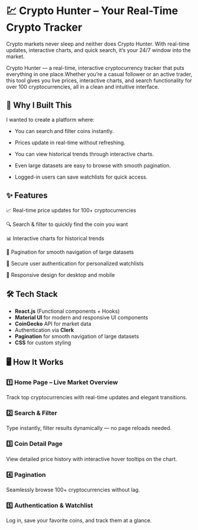 # 💹 Crypto Hunter – Your Real-Time Crypto Tracker
Crypto markets never sleep and neither does Crypto Hunter. With real-time updates, interactive charts, and quick search, it’s your 24/7 window into the market.

Crypto Hunter — a real-time, interactive cryptocurrency tracker that puts everything in one place.Whether you’re a casual follower or an active trader, this tool gives you live prices, interactive charts, and search functionality for over 100 cryptocurrencies, all in a clean and intuitive interface.

## 🎯 Why I Built This
I wanted to create a platform where:

- You can search and filter coins instantly.

- Prices update in real-time without refreshing.

- You can view historical trends through interactive charts.

- Even large datasets are easy to browse with smooth pagination.

- Logged-in users can save watchlists for quick access.



## ✨ Features
📈 Real-time price updates for 100+ cryptocurrencies

🔍 Search & filter to quickly find the coin you want

📊 Interactive charts for historical trends

📄 Pagination for smooth navigation of large datasets

🔐 Secure user authentication for personalized watchlists

📱 Responsive design for desktop and mobile

## 🛠 Tech Stack

- **React.js** (Functional components + Hooks)
- **Material UI** for modern and responsive UI components  
- **CoinGecko** API for market data
- Authentication via **Clerk**
- **Pagination** for smooth navigation of large datasets  
- **CSS** for custom styling 

## 🖥 How It Works

### 1️⃣ Home Page – Live Market Overview
Track top cryptocurrencies with real-time updates and elegant transitions.

### 2️⃣ Search & Filter
Type instantly, filter results dynamically — no page reloads needed.

### 3️⃣ Coin Detail Page
View detailed price history with interactive hover tooltips on the chart.

### 4️⃣ Pagination
Seamlessly browse 100+ cryptocurrencies without lag.

### 5️⃣ Authentication & Watchlist
Log in, save your favorite coins, and track them at a glance.





